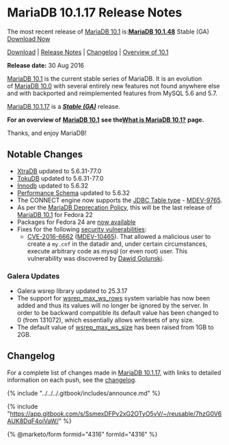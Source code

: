 # MariaDB 10.1.17 Release Notes

The most recent release of [MariaDB 10.1](changes-improvements-in-mariadb-10-1.md) is:[**MariaDB 10.1.48**](mariadb-10148-release-notes.md) Stable (GA) [Download Now](https://downloads.mariadb.org/mariadb/10.1.48/)

[Download](https://downloads.mariadb.org/mariadb/10.1.17) | [Release Notes](mariadb-10117-release-notes.md) | [Changelog](../../changelogs/changelogs-mariadb-101-series/mariadb-10117-changelog.md) | [Overview of 10.1](changes-improvements-in-mariadb-10-1.md)

**Release date:** 30 Aug 2016

[MariaDB 10.1](changes-improvements-in-mariadb-10-1.md) is the current stable series of MariaDB. It is an evolution\
of [MariaDB 10.0](../release-notes-mariadb-10-0-series/changes-improvements-in-mariadb-10-0.md) with several entirely new features not found anywhere else\
and with backported and reimplemented features from MySQL 5.6 and 5.7.

[MariaDB 10.1.17](mariadb-10117-release-notes.md) is a [_**Stable (GA)**_](../../about/release-criteria.md) release.

**For an overview of** [**MariaDB 10.1**](changes-improvements-in-mariadb-10-1.md) **see the**[**What is MariaDB 10.1?**](changes-improvements-in-mariadb-10-1.md) **page.**

Thanks, and enjoy MariaDB!

## Notable Changes

* [XtraDB](https://app.gitbook.com/s/SsmexDFPv2xG2OTyO5yV/server-usage/storage-engines/innodb) updated to 5.6.31-77.0
* [TokuDB](https://app.gitbook.com/s/SsmexDFPv2xG2OTyO5yV/server-usage/storage-engines/legacy-storage-engines/tokudb) updated to 5.6.31-77.0
* [Innodb](https://app.gitbook.com/s/SsmexDFPv2xG2OTyO5yV/server-usage/storage-engines/innodb) updated to 5.6.32
* [Performance Schema](https://app.gitbook.com/s/SsmexDFPv2xG2OTyO5yV/reference/system-tables/performance-schema) updated to 5.6.32
* The CONNECT engine now supports the [JDBC Table type](https://app.gitbook.com/s/SsmexDFPv2xG2OTyO5yV/server-usage/storage-engines/connect/connect-table-types/connect-jdbc-table-type-accessing-tables-from-another-dbms) - [MDEV-9765](https://jira.mariadb.org/browse/MDEV-9765).
* As per the [MariaDB Deprecation Policy](../../about/platform-deprecation-policy.md), this will be the last release of [MariaDB 10.1](changes-improvements-in-mariadb-10-1.md) for Fedora 22
* Packages for Fedora 24 are [now available](https://downloads.mariadb.org/mariadb/repositories/)
* Fixes for the following [security vulnerabilities](https://app.gitbook.com/s/SsmexDFPv2xG2OTyO5yV/security/securing-mariadb/security):
  * [CVE-2016-6662](https://cve.mitre.org/cgi-bin/cvename.cgi?name=CVE-2016-6662) ([MDEV-10465](https://jira.mariadb.org/browse/MDEV-10465)). That allowed a malicious user to create a `my.cnf` in the datadir and, under certain circumstances, execute arbitrary code as mysql (or even root) user. This vulnerability was discovered by [Dawid Golunski](https://legalhackers.com).

### Galera Updates

* Galera wsrep library updated to 25.3.17
* The support for [wsrep\_max\_ws\_rows](https://app.gitbook.com/s/3VYeeVGUV4AMqrA3zwy7/reference/galera-cluster-system-variables#wsrep_max_ws_rows) system variable has now been added and thus its values will no longer be ignored by the server. In order to be backward compatible its default value has been changed to 0 (from 131072), which essentially allows writesets of any size.
* The default value of [wsrep\_max\_ws\_size](https://app.gitbook.com/s/3VYeeVGUV4AMqrA3zwy7/reference/galera-cluster-system-variables#wsrep_max_ws_size) has been raised from 1GB to 2GB.

## Changelog

For a complete list of changes made in [MariaDB 10.1.17](mariadb-10117-release-notes.md), with links to detailed\
information on each push, see the [changelog](../../changelogs/changelogs-mariadb-101-series/mariadb-10117-changelog.md).

{% include "../../../.gitbook/includes/announce.md" %}

{% include "https://app.gitbook.com/s/SsmexDFPv2xG2OTyO5yV/~/reusable/7hzG0V6AUK8DqF4oiVaW/" %}

{% @marketo/form formid="4316" formId="4316" %}
